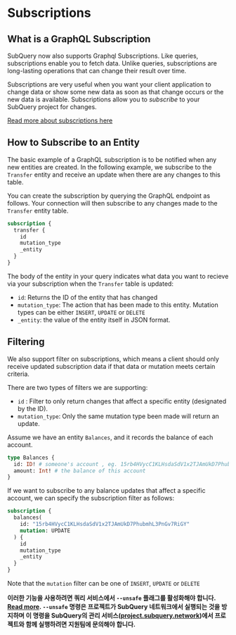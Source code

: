 # Subscriptions

## What is a GraphQL Subscription

SubQuery now also supports Graphql Subscriptions. Like queries, subscriptions enable you to fetch data. Unlike queries, subscriptions are long-lasting operations that can change their result over time.

Subscriptions are very useful when you want your client application to change data or show some new data as soon as that change occurs or the new data is available. Subscriptions allow you to *subscribe* to your SubQuery project for changes.

[Read more about subscriptions here](https://www.apollographql.com/docs/react/data/subscriptions/)

## How to Subscribe to an Entity

The basic example of a GraphQL subscription is to be notified when any new entities are created. In the following example, we subscribe to the `Transfer` entity and receive an update when there are any changes to this table.

You can create the subscription by querying the GraphQL endpoint as follows. Your connection will then subscribe to any changes made to the `Transfer` entity table.

```graphql
subscription {
  transfer {
    id
    mutation_type
    _entity
  }
}
```

The body of the entity in your query indicates what data you want to recieve via your subscription when the `Transfer` table is updated:
- `id`: Returns the ID of the entity that has changed
- `mutation_type`: The action that has been made to this entity. Mutation types can be either `INSERT`, `UPDATE` or `DELETE`
- `_entity`: the value of the entity itself in JSON format.

## Filtering

We also support filter on subscriptions, which means a client should only receive updated subscription data if that data or mutation meets certain criteria.

There are two types of filters we are supporting:

- `id` : Filter to only return changes that affect a specific entity (designated by the ID).
- `mutation_type`: Only the same mutation type been made will return an update.

Assume we have an entity `Balances`, and it records the balance of each account.

```graphql
type Balances {
  id: ID! # someone's account , eg. 15rb4HVycC1KLHsdaSdV1x2TJAmUkD7PhubmhL3PnGv7RiGY
  amount: Int! # the balance of this account
}
```

If we want to subscribe to any balance updates that affect a specific account, we can specify the subscription filter as follows:

```graphql
subscription {
  balances(
    id: "15rb4HVycC1KLHsdaSdV1x2TJAmUkD7PhubmhL3PnGv7RiGY"
    mutation: UPDATE
  ) {
    id
    mutation_type
    _entity
  }
}
```

Note that the `mutation` filter can be one of `INSERT`, `UPDATE` or `DELETE`

**이러한 기능을 사용하려면 쿼리 서비스에서 `--unsafe` 플래그를 활성화해야 합니다. [Read more](./references.md#unsafe-2). `--unsafe` 명령은 프로젝트가 SubQuery 네트워크에서 실행되는 것을 방지하며 이 명령을 SubQuery의 관리 서비스([project.subquery.network](https://project.subquery.network))에서 프로젝트와 함께 실행하려면 지원팀에 문의해야 합니다.**
